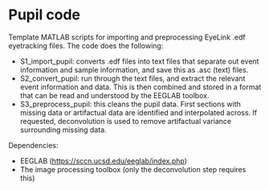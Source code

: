 # Pupil code

Template MATLAB scripts for importing and preprocessing EyeLink .edf eyetracking files. The code does the following:

- S1_import_pupil: converts .edf files into text files that separate out event information and sample information, and save this as .asc (text) files.
- S2_convert_pupil: run through the text files, and extract the relevant event information and data. This is then combined and stored in a format that can be read and understood by the EEGLAB toolbox. 
- S3_preprocess_pupil: this cleans the pupil data. First sections with missing data or artifactual data are identified and interpolated across. If requested, deconvolution is used to remove artifactual variance surrounding missing data.   

Dependencies:

- EEGLAB (https://sccn.ucsd.edu/eeglab/index.php)
- The image processing toolbox (only the deconvolution step requires this)
